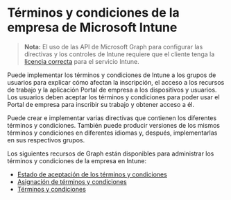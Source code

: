 # <a name="company-terms-and-conditions-in-microsoft-intune"></a>Términos y condiciones de la empresa de Microsoft Intune

> **Nota:** El uso de las API de Microsoft Graph para configurar las directivas y los controles de Intune requiere que el cliente tenga la [licencia correcta](https://www.microsoft.com/en-us/cloud-platform/microsoft-intune-pricing) para el servicio Intune.

Puede implementar los términos y condiciones de Intune a los grupos de usuarios para explicar cómo afectan la inscripción, el acceso a los recursos de trabajo y la aplicación Portal de empresa a los dispositivos y usuarios. Los usuarios deben aceptar los términos y condiciones para poder usar el Portal de empresa para inscribir su trabajo y obtener acceso a él.

Puede crear e implementar varias directivas que contienen los diferentes términos y condiciones. También puede producir versiones de los mismos términos y condiciones en diferentes idiomas y, después, implementarlas en sus respectivos grupos.

Los siguientes recursos de Graph están disponibles para administrar los términos y condiciones de la empresa en Intune:

- [Estado de aceptación de los términos y condiciones](intune_companyterms_termsandconditionsacceptancestatus.md)
- [Asignación de términos y condiciones](intune_companyterms_termsandconditionsassignment.md)
- [Términos y condiciones](intune_companyterms_termsandconditions.md)
